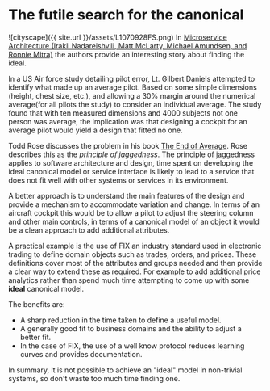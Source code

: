 
# The futile search for the canonical
![cityscape]({{ site.url }}/assets/L1070928FS.png)
In [Microservice Architecture (Irakli Nadareishvili, Matt McLarty, Michael Amundsen, and Ronnie Mitra)](http://amzn.to/2k5lme4) the authors provide an interesting story about finding the ideal.

In a US Air force study detailing pilot error, Lt. Gilbert Daniels attempted to identify what made up an average pilot. Based on some simple dimensions (height, chest size, etc.), and allowing a 30% margin around the numerical average(for all pilots the study) to consider an individual average. The study found that with ten measured dimensions and 4000 subjects not one person was average, the implication was that designing a cockpit for an average pilot would yield a design that fitted no one. 

Todd Rose discusses the problem in his book [The End of Average](http://amzn.to/2k5icap). Rose describes this as the *principle of jaggedness*. The principle of jaggedness applies to software architecture and design, time spent on developing the ideal canonical model or service interface is likely to lead to a service that does not fit well with other systems or services in its environment.

A better approach is to understand the main features of the design and provide a mechanism to accommodate variation and change. In terms of an aircraft cockpit this would be to allow a pilot to adjust the steering column and other main controls, in terms of a canonical model of an object it would be a clean approach to add additional attributes.

A practical example is the use of FIX an industry standard used in electronic trading to define domain objects such as trades, orders, and prices. 
These definitions cover most of the attributes and groups needed and then provide a clear way to extend these as required. For example to add additional price analytics rather than spend much time attempting to come up with some **ideal** canonical model. 

The benefits are:
* A sharp reduction in the time taken to define a useful model.
* A generally good fit to business domains and the ability to adjust a better fit.
* In the case of FIX, the use of a well know protocol reduces learning curves and provides documentation.

In summary, it is not possible to achieve an "ideal" model in non-trivial systems, so don't waste too much time finding one.